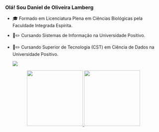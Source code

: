 
### Olá! Sou Daniel de Oliveira Lamberg

- 🎓 Formado em Licenciatura Plena em Ciências Biológicas pela Faculdade Integrada Espírita.
- 📒✏️ Cursando Sistemas de Informação na Universidade Positivo.
- 📒✏️ Cursando Superior de Tecnologia (CST) em Ciência de Dados na Universidade Positivo.

  
  <div> 
  <a href="https://www.linkedin.com/in/daniel-de-oliveira-lamberg/" target="_blank"><img src="https://img.shields.io/badge/-LinkedIn-%230077B5?style=for-the-badge&logo=linkedin&logoColor=white" target="_blank"></a>
</div>

<div align="center">
  <a href="https://github.com/danlamberg">
  <img height="180em" src="https://github-readme-stats.vercel.app/api?username=danlamberg&show_icons=true&theme=dracula&include_all_commits=true&count_private=true"/>
  <img height="180em" src="https://github-readme-stats.vercel.app/api/top-langs/?username=danlamberg&layout=compact&langs_count=7&theme=dracula"/>
</div>
  

<!--
**danlamberg/danlamberg** is a ✨ _special_ ✨ repository because its `README.md` (this file) appears on your GitHub profile.

Here are some ideas to get you started:

- 🔭 I’m currently working on ...
- 🌱 I’m currently learning ...
- 👯 I’m looking to collaborate on ...
- 🤔 I’m looking for help with ...
- 💬 Ask me about ...
- 📫 How to reach me: ...
- 😄 Pronouns: ...
- ⚡ Fun fact: ...
-->
